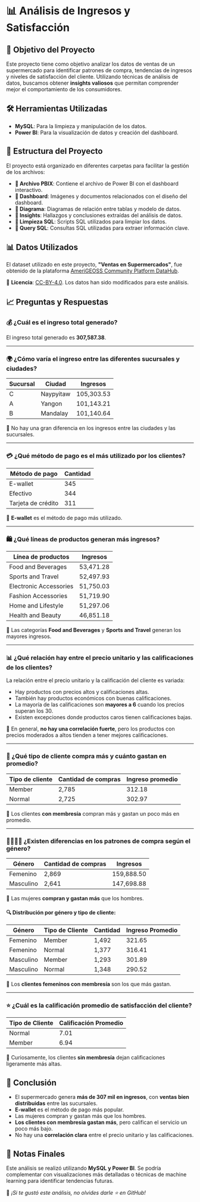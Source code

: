 # 📊 Análisis de Ingresos y Satisfacción

## 📌 Objetivo del Proyecto
Este proyecto tiene como objetivo analizar los datos de ventas de un supermercado para identificar patrones de compra, tendencias de ingresos y niveles de satisfacción del cliente. Utilizando técnicas de análisis de datos, buscamos obtener **insights valiosos** que permitan comprender mejor el comportamiento de los consumidores.

## 🛠️ Herramientas Utilizadas
- **MySQL**: Para la limpieza y manipulación de los datos.
- **Power BI**: Para la visualización de datos y creación del dashboard.

## 📂 Estructura del Proyecto
El proyecto está organizado en diferentes carpetas para facilitar la gestión de los archivos:
- **📁 Archivo PBIX**: Contiene el archivo de Power BI con el dashboard interactivo.
- **📁 Dashboard**: Imágenes y documentos relacionados con el diseño del dashboard.
- **📁 Diagrama**: Diagramas de relación entre tablas y modelo de datos.
- **📁 Insights**: Hallazgos y conclusiones extraídas del análisis de datos.
- **📁 Limpieza SQL**: Scripts SQL utilizados para limpiar los datos.
- **📁 Query SQL**: Consultas SQL utilizadas para extraer información clave.

## 📊 Datos Utilizados
El dataset utilizado en este proyecto, **"Ventas en Supermercados"**, fue obtenido de la plataforma [AmeriGEOSS Community Platform DataHub](https://data.amerigeoss.org/dataset/sspm-ventas-supermercados/resource/sspm_455.1).

📜 **Licencia**: [CC-BY-4.0](https://creativecommons.org/licenses/by/4.0/). Los datos han sido modificados para este análisis.

## 📈 Preguntas y Respuestas

### 💰 ¿Cuál es el ingreso total generado?
El ingreso total generado es **307,587.38**.

---

### 🌍 ¿Cómo varía el ingreso entre las diferentes sucursales y ciudades?
| Sucursal | Ciudad      | Ingresos  |
|----------|------------|------------|
| C        | Naypyitaw  | 105,303.53 |
| A        | Yangon     | 101,143.21 |
| B        | Mandalay   | 101,140.64 |

🔹 No hay una gran diferencia en los ingresos entre las ciudades y las sucursales.

---

### 💳 ¿Qué método de pago es el más utilizado por los clientes?
| Método de pago  | Cantidad |
|----------------|---------|
| E-wallet      | 345     |
| Efectivo      | 344     |
| Tarjeta de crédito | 311 |

🔹 **E-wallet** es el método de pago más utilizado.

---

### 🛍️ ¿Qué líneas de productos generan más ingresos?
| Línea de productos       | Ingresos  |
|--------------------------|------------|
| Food and Beverages       | 53,471.28  |
| Sports and Travel        | 52,497.93  |
| Electronic Accessories   | 51,750.03  |
| Fashion Accessories      | 51,719.90  |
| Home and Lifestyle       | 51,297.06  |
| Health and Beauty        | 46,851.18  |

🔹 Las categorías **Food and Beverages** y **Sports and Travel** generan los mayores ingresos.

---

### 📊 ¿Qué relación hay entre el precio unitario y las calificaciones de los clientes?
La relación entre el precio unitario y la calificación del cliente es variada:
- Hay productos con precios altos y calificaciones altas.
- También hay productos económicos con buenas calificaciones.
- La mayoría de las calificaciones son **mayores a 6** cuando los precios superan los 30.
- Existen excepciones donde productos caros tienen calificaciones bajas.

🔹 En general, **no hay una correlación fuerte**, pero los productos con precios moderados a altos tienden a tener mejores calificaciones.

---

### 👥 ¿Qué tipo de cliente compra más y cuánto gastan en promedio?
| Tipo de cliente | Cantidad de compras | Ingreso promedio |
|----------------|--------------------|----------------|
| Member        | 2,785               | 312.18        |
| Normal        | 2,725               | 302.97        |

🔹 Los clientes **con membresía** compran más y gastan un poco más en promedio.

---

### 👨‍👩‍👧‍👦 ¿Existen diferencias en los patrones de compra según el género?
| Género | Cantidad de compras | Ingresos |
|--------|--------------------|------------|
| Femenino | 2,869              | 159,888.50 |
| Masculino | 2,641              | 147,698.88 |

🔹 Las mujeres **compran y gastan más** que los hombres.

#### 🔍 Distribución por género y tipo de cliente:
| Género  | Tipo de Cliente | Cantidad | Ingreso Promedio |
|---------|----------------|----------|------------------|
| Femenino | Member        | 1,492    | 321.65          |
| Femenino | Normal        | 1,377    | 316.41          |
| Masculino | Member       | 1,293    | 301.89          |
| Masculino | Normal       | 1,348    | 290.52          |

🔹 Los **clientes femeninos con membresía** son los que más gastan.

---

### ⭐ ¿Cuál es la calificación promedio de satisfacción del cliente?
| Tipo de Cliente | Calificación Promedio |
|----------------|--------------------|
| Normal        | 7.01               |
| Member        | 6.94               |

🔹 Curiosamente, los clientes **sin membresía** dejan calificaciones ligeramente más altas.

## 🏁 Conclusión
- El supermercado genera **más de 307 mil en ingresos**, con **ventas bien distribuidas** entre las sucursales.
- **E-wallet** es el método de pago más popular.
- Las mujeres compran y gastan más que los hombres.
- **Los clientes con membresía gastan más**, pero califican el servicio un poco más bajo.
- No hay una **correlación clara** entre el precio unitario y las calificaciones.

## 🚀 Notas Finales
Este análisis se realizó utilizando **MySQL y Power BI**. Se podría complementar con visualizaciones más detalladas o técnicas de machine learning para identificar tendencias futuras.

📌 *¡Si te gustó este análisis, no olvides darle ⭐ en GitHub!*
